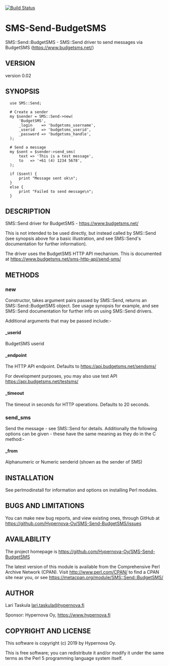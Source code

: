 [![Build Status](https://travis-ci.com/Hypernova-Oy/SMS-Send-BudgetSMS.svg?branch=master)](https://travis-ci.com/Hypernova-Oy/SMS-Send-BudgetSMS)

# SMS-Send-BudgetSMS

SMS::Send::BudgetSMS - SMS::Send driver to send messages via BudgetSMS (https://www.budgetsms.net/)

## VERSION

version 0.02

## SYNOPSIS

```
  use SMS::Send;

  # Create a sender
  my $sender = SMS::Send->new(
      'BudgetSMS',
      _login    => 'budgetsms_username',
      _userid   => 'budgetsms_userid',
      _password => 'budgetsms_handle',
  );

  # Send a message
  my $sent = $sender->send_sms(
      text => 'This is a test message',
      to   => '+61 (4) 1234 5678',
  );

  if ($sent) {
      print "Message sent ok\n";
  }
  else {
      print "Failed to send message\n";
  }
```

## DESCRIPTION

SMS::Send driver for BudgetSMS - https://www.budgetsms.net/

This is not intended to be used directly, but instead called by SMS::Send (see
synopsis above for a basic illustration, and see SMS::Send's documentation for
further information).

The driver uses the BudgetSMS HTTP API mechanism.  This is documented at
https://www.budgetsms.net/sms-http-api/send-sms/

## METHODS

### new

Constructor, takes argument pairs passed by SMS::Send, returns an
SMS::Send::BudgetSMS object.  See usage synopsis for example, and see SMS::Send
documentation for further info on using SMS::Send drivers.

Additional arguments that may be passed include:-

#### _userid

BudgetSMS userid

#### _endpoint

The HTTP API endpoint. Defaults to
https://api.budgetsms.net/sendsms/

For development purposes, you may also use test API
https://api.budgetsms.net/testsms/

#### _timeout

The timeout in seconds for HTTP operations. Defaults to 20 seconds.

### send_sms

Send the message - see SMS::Send for details.  Additionally the following
options can be given - these have the same meaning as they do in the C<new>
method:-

#### _from

Alphanumeric or Numeric senderid (shown as the sender of SMS)

## INSTALLATION

See perlmodinstall for information and options on installing Perl modules.

## BUGS AND LIMITATIONS

You can make new bug reports, and view existing ones, through GitHub
 at https://github.com/Hypernova-Oy/SMS-Send-BudgetSMS/issues

## AVAILABILITY

The project homepage is https://github.com/Hypernova-Oy/SMS-Send-BudgetSMS

The latest version of this module is available from the Comprehensive Perl
Archive Network (CPAN). Visit http://www.perl.com/CPAN/ to find a CPAN
site near you, or see https://metacpan.org/module/SMS::Send::BudgetSMS/

## AUTHOR

Lari Taskula <lari.taskula@hypernova.fi>

Sponsor: Hypernova Oy, https://www.hypernova.fi

## COPYRIGHT AND LICENSE

This software is copyright (c) 2019 by Hypernova Oy.

This is free software; you can redistribute it and/or modify it under
the same terms as the Perl 5 programming language system itself.
